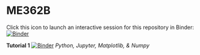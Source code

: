 # ME362B

Click this icon to launch an interactive session for this repository in Binder:
[![Binder](https://mybinder.org/badge_logo.svg)](https://mybinder.org/v2/gh/ajsusa/me362b_winter2021/main)

__Tutorial 1__ [![Binder](https://mybinder.org/badge_logo.svg)](https://mybinder.org/v2/gh/ajsusa/me362b_winter2021/5747679db4b35c4d4e2ae4f969882a61491f3549?filepath=notebooks%2Ftutorial_1_python_jupyter.ipynb)
_Python, Jupyter, Matplotlib, & Numpy_


